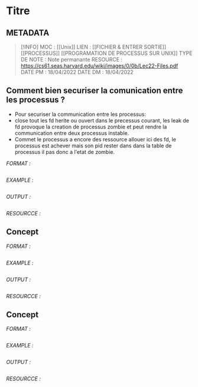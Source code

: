 # Titre

## METADATA
> [!INFO]
> MOC                    : [[Unix]]
> LIEN                     : [[FICHIER  & ENTRER SORTIE]] [[PROCESSUS]] [[PROGRAMATION DE PROCESSUS SUR UNIX]]
> TYPE DE NOTE   : Note permanante 
>  RESOURCE        :  https://cs61.seas.harvard.edu/wiki/images/0/0b/Lec22-Files.pdf 
> DATE PM             : 18/04/2022
> DATE DM             : 18/04/2022


## Comment bien securiser la comunication entre les processus ?
- Pour securiser la communication entre les processus:
- close tout les fd herite ou ouvert dans le precessus courant, les leak de fd provoque la creation de processus zombie et peut rendre la communication entre deux processus instable.
- Commet le processus a encore des ressource allouer ici des fd, le processus est achever mais son pid rester dans dans la table de processus il pas donc a l'etat de zombie.

*FORMAT :*

````

````

*EXAMPLE :*

````

````

*OUTPUT :*

````

````

*RESOURCCE :*
## Concept 
*FORMAT :*

````

````

*EXAMPLE :*

````

````

*OUTPUT :*

````

````

*RESOURCCE :*
## Concept 
*FORMAT :*

````

````

*EXAMPLE :*

````

````

*OUTPUT :*

````

````

*RESOURCCE :*
